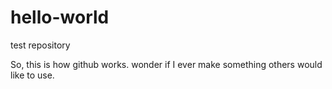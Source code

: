 # hello-world
test repository

So, this is how github works. wonder if I ever make something others would like to use.
